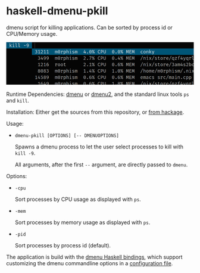 # haskell-dmenu-pkill
dmenu script for killing applications. Can be sorted by process id or CPU/Memory usage.

![dmenu-pkill screenshot](doc/dmenu-pkill.png)

Runtime Dependencies:
[dmenu](http://tools.suckless.org/dmenu/) or
[dmenu2](https://bitbucket.org/melek/dmenu2), and
the standard linux tools `ps` and `kill`.

Installation:
  Either get the sources from this repository, or
  [from hackage](https://hackage.haskell.org/package/dmenu-pkill).

Usage:

*   `dmenu-pkill [OPTIONS] [-- DMENUOPTIONS]`

    Spawns a dmenu process to let the user select processes to kill with `kill -9`.
    
    All arguments, after the first `--` argument, are directly passed to `dmenu`.

Options:

*   `-cpu`

    Sort processes by CPU usage as displayed with `ps`.
*   `-mem`

    Sort processes by memory usage as displayed with `ps`.
*   `-pid`

    Sort processes by process id (default).


The application is build with the
[dmenu Haskell bindings](https://hackage.haskell.org/package/dmenu), which
support customizing the dmenu commandline options in a [configuration file](https://github.com/m0rphism/haskell-dmenu/blob/master/CONFIG.md).
